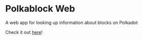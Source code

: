 # Polkablock Web
A web app for looking up information about blocks on Polkadot

Check it out [here](https://polkablock.netlify.app/)!
